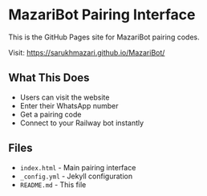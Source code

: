 # MazariBot Pairing Interface

This is the GitHub Pages site for MazariBot pairing codes.

Visit: https://sarukhmazari.github.io/MazariBot/

## What This Does

- Users can visit the website
- Enter their WhatsApp number
- Get a pairing code
- Connect to your Railway bot instantly

## Files

- `index.html` - Main pairing interface
- `_config.yml` - Jekyll configuration
- `README.md` - This file
